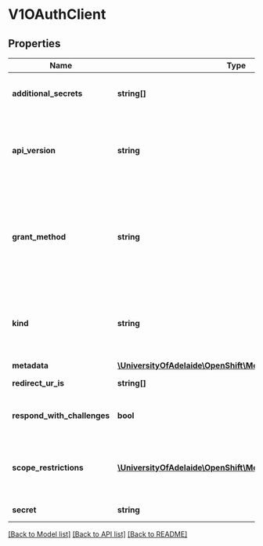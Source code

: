 # V1OAuthClient

## Properties
Name | Type | Description | Notes
------------ | ------------- | ------------- | -------------
**additional_secrets** | **string[]** | AdditionalSecrets holds other secrets that may be used to identify the client.  This is useful for rotation and for service account token validation | [optional] 
**api_version** | **string** | APIVersion defines the versioned schema of this representation of an object. Servers should convert recognized schemas to the latest internal value, and may reject unrecognized values. More info: http://releases.k8s.io/HEAD/docs/devel/api-conventions.md#resources | [optional] 
**grant_method** | **string** | GrantMethod determines how to handle grants for this client. If no method is provided, the cluster default grant handling method will be used. Valid grant handling methods are:  - auto:   always approves grant requests, useful for trusted clients  - prompt: prompts the end user for approval of grant requests, useful for third-party clients  - deny:   always denies grant requests, useful for black-listed clients | [optional] 
**kind** | **string** | Kind is a string value representing the REST resource this object represents. Servers may infer this from the endpoint the client submits requests to. Cannot be updated. In CamelCase. More info: http://releases.k8s.io/HEAD/docs/devel/api-conventions.md#types-kinds | [optional] 
**metadata** | [**\UniversityOfAdelaide\OpenShift\Model\V1ObjectMeta**](V1ObjectMeta.md) | Standard object&#39;s metadata. | [optional] 
**redirect_ur_is** | **string[]** | RedirectURIs is the valid redirection URIs associated with a client | [optional] 
**respond_with_challenges** | **bool** | RespondWithChallenges indicates whether the client wants authentication needed responses made in the form of challenges instead of redirects | [optional] 
**scope_restrictions** | [**\UniversityOfAdelaide\OpenShift\Model\V1ScopeRestriction[]**](V1ScopeRestriction.md) | ScopeRestrictions describes which scopes this client can request.  Each requested scope is checked against each restriction.  If any restriction matches, then the scope is allowed. If no restriction matches, then the scope is denied. | [optional] 
**secret** | **string** | Secret is the unique secret associated with a client | [optional] 

[[Back to Model list]](../README.md#documentation-for-models) [[Back to API list]](../README.md#documentation-for-api-endpoints) [[Back to README]](../README.md)


